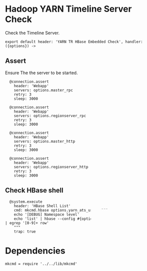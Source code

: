 
# Hadoop YARN Timeline Server Check

Check the Timeline Server.

    export default header: 'YARN TR HBase Embedded Check', handler: ({options}) ->

## Assert

Ensure The the server to be started.

      @connection.assert
        header: 'Webapp'
        servers: options.master_rpc
        retry: 3
        sleep: 3000

      @connection.assert
        header: 'Webapp'
        servers: options.regionserver_rpc
        retry: 3
        sleep: 3000

      @connection.assert
        header: 'Webapp'
        servers: options.master_http
        retry: 3
        sleep: 3000

      @connection.assert
        header: 'Webapp'
        servers: options.regionserver_http
        retry: 3
        sleep: 3000

## Check HBase shell

      @system.execute
        header: 'HBase Shell List'
        cmd: mkcmd.hbase options.yarn_ats_user, """
        echo '[DEBUG] Namespace level'
        echo 'list' | hbase --config #{options.conf_dir} shell 2>/dev/null | egrep '[0-9]+ row'
        """
        trap: true


# Dependencies

    mkcmd = require '../../lib/mkcmd'
